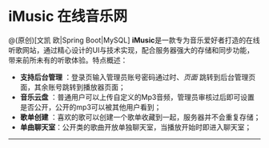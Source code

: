 # iMusic 在线音乐网
@(原创)[文凯 欧|Spring Boot|MySQL]
**iMusic**是一款专为音乐爱好者打造的在线听歌网站，通过精心设计的UI与技术实现，配合服务器强大的存储和同步功能，带来前所未有的听歌体验。特点概述：
- **支持后台管理** ：登录页输入管理员账号密码通过时、*页面* 跳转到后台管理页面，其余账号跳转到播放器页面；
- **音乐云盘** ：普通用户可以上传自定义的Mp3音频，管理员审核过后即可设置是否公开，公开的mp3可以被其他用户看到；
- **歌单创建** ：喜欢的歌可以创建一个歌单收藏到一起，服务器并不会重复存储；
- **单曲聊天室**：公开类的歌曲开放单独聊天室，当播放开始时即进入聊天室；

-------------------

